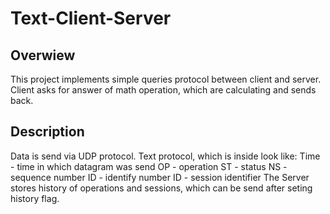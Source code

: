 # Text-Client-Server
## Overwiew
This project implements simple queries protocol between client and server. Client asks for answer of math operation, which are calculating and sends back.
## Description
Data is send via UDP protocol. Text protocol, which is inside look like:
Time - time in which datagram was send
OP - operation
ST - status
NS - sequence number
ID - identify number
ID - session identifier 
The Server stores history of operations and sessions, which can be send after seting history flag.
